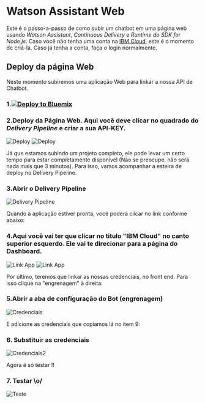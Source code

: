 # Watson Assistant Web

Este é o passo-a-passo de como subir um chatbot em uma página web usando *Watson Assistant*, *Continuous Delivery* e *Runtime do SDK for Node.js*. Caso você não tenha uma conta na [IBM Cloud](https://bluemix.net), este é o momento de criá-la. Caso já tenha a conta, faça o login normalmente.

## Deploy da página Web

Neste momento subiremos uma aplicação Web para linkar a nossa API de Chatbot.

### 1.[![Deploy to Bluemix](https://bluemix.net/deploy/button.png)](https://bluemix.net/deploy?repository=https://github.com/pedrohlcastro/watson-assistant-web)

### 2.Deploy da Página Web. Aqui você deve clicar no quadrado do *Delivery Pipeline* e criar a sua API-KEY.
![Deploy](https://github.com/ibm-developer-br/tdc-bot/raw/master/print/tutorial-chatbot-15.02.jpeg)
![Deploy](https://github.com/ibm-developer-br/tdc-bot/raw/master/print/tutorial-chatbot-15.03.jpeg)

Já que estamos subindo um projeto completo, ele pode levar um certo tempo para estar completamente disponível (Não se preocupe, não será nada mais que 3 minutos). Para isso, vamos acompanhar a esteira de deploy no Delivery Pipeline.

### 3.Abrir o Delivery Pipeline
![Delivery Pipeline](https://github.com/ibm-developer-br/tdc-bot/raw/master/print/tutorial-chatbot-16.png)

Quando a aplicação estiver pronta, você poderá clicar no link conforme abaixo:

### 4.Aqui você vai ter que clicar no titulo "IBM Cloud" no canto superior esquerdo. Ele vai te direcionar para a página do Dashboard.
![Link App](https://github.com/ibm-developer-br/tdc-bot/raw/master/print/tutorial-chatbot-17.02.jpeg)
![Link App](https://github.com/ibm-developer-br/tdc-bot/raw/master/print/tutorial-chatbot-17.03.jpeg)

Por último, teremos que linkar as nossas credenciais, no front end. Para isso clique na "engrenagem" à direita:

### 5.Abrir a aba de configuração do Bot (engrenagem)
![Credenciais](https://github.com/ibm-developer-br/tdc-bot/raw/master/print/tutorial-chatbot-18.png)

E adicione as credenciais que copiamos lá no ítem 9:

### 6. Substituir as credenciais
![Credenciais2](https://github.com/pedrohlcastro/watson-assistant/raw/master/print/tutorial-chatbot-19.png)

Agora é só testar !!

### 7. Testar \o/
![Teste](https://github.com/ibm-developer-br/tdc-bot/raw/master/print/tutorial-chatbot-21.png)
